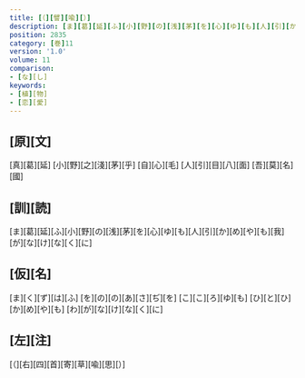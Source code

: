 ```yaml
---
title: [（][譬][喩][）]
description: [ま][葛][延][ふ][小][野][の][浅][茅][を][心][ゆ][も][人][引][か][め][や][も][我][が][な][け][な][く][に]
position: 2835
category: [巻]11
version: '1.0'
volume: 11
comparison:
- [な][し]
keywords:
- [植][物]
- [恋][愛]
---
```


## [原][文]

[真][葛][延] [小][野][之][淺][茅][乎] [自][心][毛] [人][引][目][八][面] [吾][莫][名][國]

## [訓][読]

[ま][葛][延][ふ][小][野][の][浅][茅][を][心][ゆ][も][人][引][か][め][や][も][我][が][な][け][な][く][に]

## [仮][名]

[ま][く][ず][は][ふ] [を][の][の][あ][さ][ぢ][を] [こ][こ][ろ][ゆ][も] [ひ][と][ひ][か][め][や][も] [わ][が][な][け][な][く][に]

## [左][注]

[（][右][四][首][寄][草][喩][思][）]
